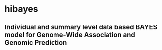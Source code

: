 # hibayes
## Individual and summary level data based BAYES model for Genome-Wide Association and Genomic Prediction
